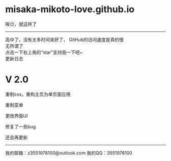 # misaka-mikoto-love.github.io
唉😔，就这样了<hr>
高中了，没有太多时间来肝了，
GitHub的访问速度是真的慢<br>
无所谓了<br>
点击一下右上角的“star”支持我一下吧~<br>
更新日志
<h1>V 2.0</h1>
<p>重制css，重构主页为单页面应用</p>
<p>重制菜单</p>
<p>更改界面UI</p>
<p>修复了一些bug</p>
还会再更新<hr>
我的邮箱：z3551978100@outlook.com
我的QQ：3551978100
